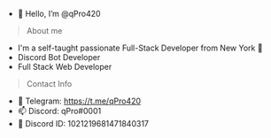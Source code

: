 - 👋 Hello, I’m @qPro420 

> About me
- I'm a self-taught passionate Full-Stack Developer from New York 🗽
- Discord Bot Developer
- Full Stack Web Developer

> Contact Info
- 📲 Telegram: https://t.me/qPro420
- 📫 Discord: qPro#0001
- 📝 Discord ID: 1021219681471840317

